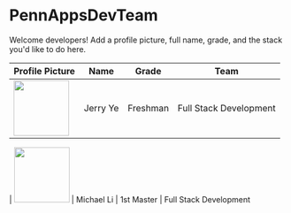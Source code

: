 # PennAppsDevTeam
Welcome developers! Add a profile picture, full name, grade, and the stack you'd like to do here. 

Profile Picture | Name | Grade | Team |
---|---|---|---
| <img src="https://scontent-iad3-1.xx.fbcdn.net/v/t1.0-9/42791987_2144795585532568_7489887046794739712_n.jpg?_nc_cat=102&_nc_oc=AQmR6zfYBiMYtdc7CPg0kbWaBy1EZe-6vjhcZ1X-L27r2nB-RysqaJq8F7TFJ9K5JJ9rVluf-jNySxq9B41yp4tj&_nc_ht=scontent-iad3-1.xx&oh=6f9542a0ff38f32899240137b570e5cc&oe=5E46B5D2" width=100/> | Jerry Ye | Freshman | Full Stack Development

| <img src="https://www.facebook.com/photo.php?fbid=1759426117536098&set=pb.100004061807189.-2207520000.0.&type=3&theater" width=100/> | Michael Li | 1st Master | Full Stack Development